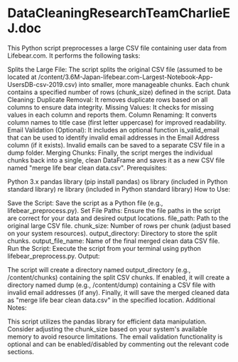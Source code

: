 # DataCleaningResearchTeamCharlieEJ.doc
This Python script preprocesses a large CSV file containing user data from Lifebear.com. It performs the following tasks:

Splits the Large File: The script splits the original CSV file (assumed to be located at /content/3.6M-Japan-lifebear.com-Largest-Notebook-App-UsersDB-csv-2019.csv) into smaller, more manageable chunks. Each chunk contains a specified number of rows (chunk_size) defined in the script.
Data Cleaning:
Duplicate Removal: It removes duplicate rows based on all columns to ensure data integrity.
Missing Values: It checks for missing values in each column and reports them.
Column Renaming: It converts column names to title case (first letter uppercase) for improved readability.
Email Validation (Optional): It includes an optional function is_valid_email that can be used to identify invalid email addresses in the Email Address column (if it exists). Invalid emails can be saved to a separate CSV file in a dump folder.
Merging Chunks: Finally, the script merges the individual chunks back into a single, clean DataFrame and saves it as a new CSV file named "merge life bear clean data.csv".
Prerequisites:

Python 3.x
pandas library (pip install pandas)
os library (included in Python standard library)
re library (included in Python standard library)
How to Use:

Save the Script: Save the script as a Python file (e.g., lifebear_preprocess.py).
Set File Paths: Ensure the file paths in the script are correct for your data and desired output locations.
file_path: Path to the original large CSV file.
chunk_size: Number of rows per chunk (adjust based on your system resources).
output_directory: Directory to store the split chunks.
output_file_name: Name of the final merged clean data CSV file.
Run the Script: Execute the script from your terminal using python lifebear_preprocess.py.
Output:

The script will create a directory named output_directory (e.g., /content/chunks) containing the split CSV chunks.
If enabled, it will create a directory named dump (e.g., /content/dump) containing a CSV file with invalid email addresses (if any).
Finally, it will save the merged cleaned data as "merge life bear clean data.csv" in the specified location.
Additional Notes:

This script utilizes the pandas library for efficient data manipulation.
Consider adjusting the chunk_size based on your system's available memory to avoid resource limitations.
The email validation functionality is optional and can be enabled/disabled by commenting out the relevant code sections.








